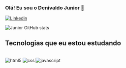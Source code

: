 ### Olá! Eu sou o Denivaldo Junior 🤙

[![Linkedin](https://img.shields.io/badge/LinkedIn-0077B5?style=for-the-badge&logo=linkedin&logoColor=white)]()

![Junior GitHub stats](https://github-readme-stats.vercel.app/api?username=garcia-jr&show_icons=true&theme=midnight-purple)

## Tecnologias que eu estou estudando

<div style="display: inline_block"><br/> 
  <img align="center" alt="html5" src="https://img.shields.io/badge/HTML-239120?style=for-the-badge&logo=html5&logoColor=white"/> 
  <img align="center" alt="css" src="https://img.shields.io/badge/CSS-239120?&style=for-the-badge&logo=css3&logoColor=white"/> 
  <img align="center" alt="javascript" src="https://img.shields.io/badge/JavaScript-F7DF1E?style=for-the-badge&logo=javascript&logoColor=black"/>
</div>
